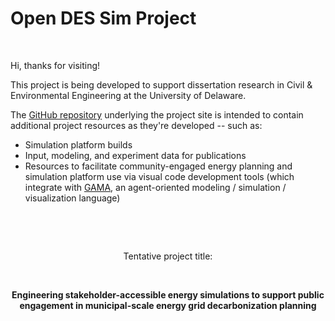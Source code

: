 # Open DES Sim Project
<br>

Hi, thanks for visiting!

This project is being developed to support dissertation research in Civil &amp; Environmental Engineering at the University of Delaware.

The <a href="https://github.com/udbtsteve/energy-sim-project/">GitHub repository</a> underlying the project site is intended to contain additional project resources as they're developed -- such as:
- Simulation platform builds
- Input, modeling, and experiment data for publications
- Resources to facilitate community-engaged energy planning and simulation platform use via visual code development tools (which integrate with <a href="https://gama-platform.org/wiki/Home">GAMA</a>, an agent-oriented modeling / simulation / visualization language)
<p> <br/> </p>
<p> <br/> </p>
<center>
  Tentative project title:
  <p> <br/> </p>
  <strong>
    Engineering stakeholder-accessible energy simulations to support public engagement in municipal-scale energy grid decarbonization planning
  </strong>
</center>
